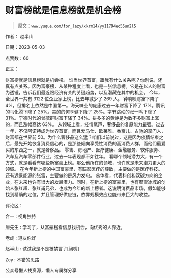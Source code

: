 # 财富榜就是信息榜就是机会榜

> 原文：[`www.yuque.com/for_lazy/xkrm14/yy11794ec55un2l5`](https://www.yuque.com/for_lazy/xkrm14/yy11794ec55un2l5)

作者： 赵半山

日期：2023-05-03

点赞数：60

正文：

财富榜就是信息榜就是机会榜。 谁当世界首富，跟我有什么关系呢？你别说，还真有点关系。因为富豪榜，从某种程度上看，也是一张信息榜。它是在以人的财富为透镜，告诉我们最近跟经济有关的关键趋势，以及潜藏在其中的机会。 今年，全世界一共有 3122 位企业家上榜，比去年减少了 269 人。 钟睒睒财富下降了 4%，但排名上依然是中国第一。海天味业的庞康过去一年财富下降了 17%。腾讯的马化腾下降了 25%。美的的何享健下降了 25%。字节跳动的张一鸣下降了 31%。宁德时代的曾毓群财富下降了 34%。拼多多的黄峥是为数不多财富上涨的，而且涨幅高达 63%。 从领域上看，疫情尾声，奢侈品的复原能力最强。过去一年，不仅阿诺特成为世界首富，而且爱马仕、欧莱雅、香奈儿、古驰的掌门人，财富都在世界前 50。为什么奢侈品这么猛？咱们以前说过，这是因为疫情结束之后，最先开始恢复消费信心的，是那些倾向享受性消费的高消费人群，而他们最爱买的东西之一，就是奢侈品。 零售、房地产、医疗健康、金融服务、软件服务、汽车及汽车零部件行业，过去一年表现都不如往年。 看哪个领域潜力大，有一个方式，就是看看有哪些新富豪上榜。那么他所在的领域，也许就是未来潜力更大的领域。 在今年新上榜的中国富豪里，有联影医疗的薛敏，主要做的是医疗科技。还有远景能源的张雷，主要做的是风力发电。 总体看，代表科创和双碳方向的企业，在未来也许有很大的发展潜力。同时，在新上榜的富豪里，也有蜜雪冰城的创始人张红超、张红甫兄弟，也成为今年的新上榜者。这说明消费品市场，假如能够找到精确的定位，并且管理好供应链，依靠规模效应也能带来巨大的收益。

评论区：

合一 : 视角独特

唐先生 : 学习了，从富豪榜看信息找机会，向优秀的人靠近。

老虎 : 道友你好

赵半山 : 试试我是不是被禁言了[闭嘴]

Zcy : 不错的思路

公众号懒人找资源，懒人专属群分享


